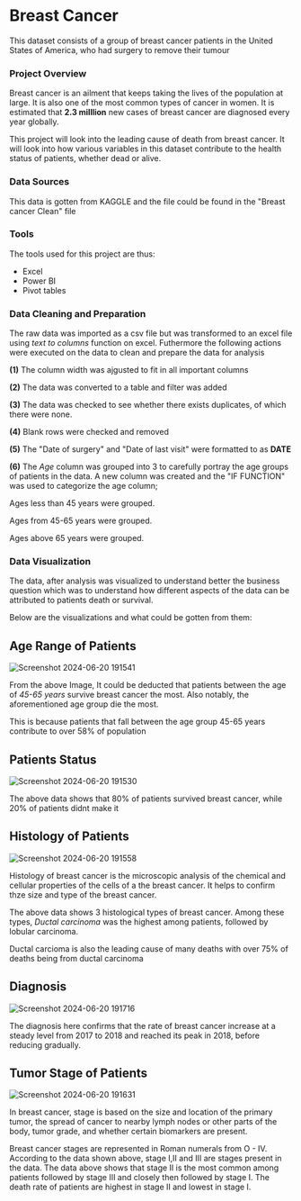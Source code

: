 # Breast Cancer
This dataset consists of a group of breast cancer patients in the United States of America, who had surgery to remove their tumour


### Project Overview
Breast cancer is an ailment that keeps taking the lives of the population at large. It is also one of the most common types of cancer in women. It is estimated that **2.3 milllion** new cases of breast cancer are diagnosed every year globally. 

This project will look into the leading cause of death from breast cancer. It will look into how various variables in this dataset contribute to the health status of patients, whether dead or alive. 


### Data Sources
This data is gotten from KAGGLE and the file could be found in the "Breast cancer Clean" file 


### Tools
The tools used for this project are thus:

- Excel
- Power BI
- Pivot tables


### Data Cleaning and Preparation
The raw data was imported as a csv file but was transformed to an excel file  using *text to columns* function on excel. Futhermore the following actions were executed on the data to clean and prepare the data for analysis

**(1)** The column width was ajgusted to fit in all important columns

**(2)** The data was converted to a table and filter was added

**(3)** The data was checked to see whether there exists duplicates, of which there were none.

**(4)** Blank rows were checked and removed

**(5)** The "Date of surgery" and "Date of last visit" were formatted to as **DATE**

**(6)** The *Age* column was grouped into 3 to carefully portray the age groups of patients in the data. A new column was created and the "IF FUNCTION" was used to categorize the age column; 

Ages less than 45 years were grouped. 

Ages from 45-65 years were grouped.

Ages above 65 years were grouped.



### Data Visualization
The data, after analysis was visualized to understand better the business question which was to understand how different aspects of the data can be attributed to patients death or survival. 

Below are the visualizations and what could be gotten from them:

## Age Range of Patients

![Screenshot 2024-06-20 191541](https://github.com/NStanley0524/Breast_Cancer_Power_BI/assets/169830658/9f498ce5-57b7-4300-a37c-382c691e19bf)


From the above Image, It could be deducted that patients between the age of *45-65 years* survive breast cancer the most. Also notably, the aforementioned age group die the most. 

This is because patients that fall between the age group 45-65 years contribute to over 58% of population 


## Patients Status

![Screenshot 2024-06-20 191530](https://github.com/NStanley0524/Breast_Cancer_Power_BI/assets/169830658/2ff36891-4188-489d-b0c1-2f6219edeb6a)


The above data shows that 80% of patients survived breast cancer, while 20% of patients didnt make it


## Histology of Patients

![Screenshot 2024-06-20 191558](https://github.com/NStanley0524/Breast_Cancer_Power_BI/assets/169830658/abf9ba1d-ad4b-467b-bdd4-72e396ca3afb)


Histology of breast cancer is the microscopic analysis of the chemical and cellular properties of the cells of a the breast cancer. It helps to confirm thze size and type of the breast cancer.

The above data shows 3 histological types of breast cancer. Among these types, *Ductal carcinoma* was the highest among patients, followed by lobular carcinoma. 

Ductal carcioma is also the leading cause of many deaths with over 75% of deaths being from ductal carcinoma


## Diagnosis

![Screenshot 2024-06-20 191716](https://github.com/NStanley0524/Breast_Cancer_Power_BI/assets/169830658/7a7c8a05-2c36-40b4-b4b9-045c13d9ec83)


The diagnosis here confirms that the rate of breast cancer increase at a steady level from 2017 to 2018 and reached its peak in 2018, before reducing gradually.



## Tumor Stage of Patients

![Screenshot 2024-06-20 191631](https://github.com/NStanley0524/Breast_Cancer_Power_BI/assets/169830658/f2c8d738-1208-4f94-98bd-aced6cec0022)


In breast cancer, stage is based on the size and location of the primary tumor, the spread of cancer to nearby lymph nodes or other parts of the body, tumor grade, and whether certain biomarkers are present. 

Breast cancer stages are represented in Roman numerals from O - IV. According to the data shown above, stage I,II and III are stages present in the data. The data above shows that stage II is the most common among patients followed by stage III and closely then followed by stage I. The death rate of patients are highest in stage II and lowest in stage I. 








